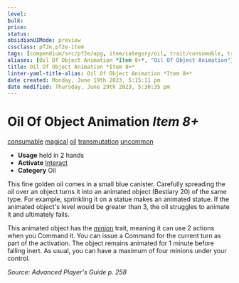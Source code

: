 ```yaml
---
level:
bulk:
price:
status:
obsidianUIMode: preview
cssclass: pf2e,pf2e-item
tags: [compendium/src/pf2e/apg, item/category/oil, trait/consumable, trait/magical, trait/oil, trait/transmutation, trait/uncommon]
aliases: [Oil Of Object Animation *Item 8+*, "Oil Of Object Animation"]
title: Oil Of Object Animation *Item 8+*
linter-yaml-title-alias: Oil Of Object Animation *Item 8+*
date created: Monday, June 19th 2023, 5:15:11 pm
date modified: Thursday, June 29th 2023, 5:30:35 pm
---
```


# Oil Of Object Animation *Item 8+*

[consumable](rules/traits/consumable.md) [magical](rules/traits/magical.md) [oil](rules/traits/oil.md) [transmutation](rules/traits/transmutation.md) [uncommon](rules/traits/uncommon.md)  

- **Usage** held in 2 hands
- **Activate** [Interact](rules/actions/interact.md)
- **Category** Oil

This fine golden oil comes in a small blue canister. Carefully spreading the oil over an object turns it into an animated object (Bestiary 20) of the same type. For example, sprinkling it on a statue makes an animated statue. If the animated object's level would be greater than 3, the oil struggles to animate it and ultimately fails.

This animated object has the [minion](rules/traits/minion.md) trait, meaning it can use 2 actions when you Command it. You can issue a Command for the current turn as part of the activation. The object remains animated for 1 minute before falling inert. As usual, you can have a maximum of four minions under your control.

*Source: Advanced Player's Guide p. 258*
